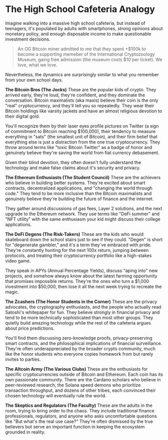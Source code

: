 # The High School Cafeteria Analogy

Imagine walking into a massive high school cafeteria, but instead of teenagers, it's populated by adults with smartphones, strong opinions about monetary policy, and enough disposable income to make questionable investment decisions.

> An OG Bitcoin miner admitted to me that they spent +$100k to become a supporting memeber of the International Cryptozoology Museum, gaing free admission (the museum costs $10 per ticket). We love, what we love.

Nevertheless, the dynamics are surprisingly similar to what you remember from your own school days.

**The Bitcoin Bros (The Jocks)**
These are the popular kids of crypto. They arrived early, they're loud, they're confident, and they dominate the conversation. Bitcoin maximalists (aka maxis) believe their coin is the only "real" cryptocurrency, and they'll tell you so repeatedly. They wear their Bitcoin holdings like varsity jackets and have an almost religious devotion to their digital gold.

You'll recognize them by their laser eyes profile pictures on Twitter (a sign of commitment to Bitcoin reaching $100,000), their tendency to measure everything in "sats" (the smallest unit of Bitcoin), and their firm belief that everything else is just a distraction from the one true cryptocurrency. They throw around terms like "toxic Bitcoin Twitter" as a badge of honor and genuinely believe they're saving the world from fiat currency debasement. 

Given their blind devotion, they often doesn't fully understand the technology and make false claims about it's security and privacy. 

**The Ethereum Enthusiasts (The Student Council)**
These are the achievers who believe in building better systems. They're excited about smart contracts, decentralized applications, and "changing the world through code." They tend to be more inclusive than the Bitcoin maximalists and genuinely believe they're building the future of finance and the internet.

They gather around discussions of gas fees, Layer 2 solutions, and the next upgrade to the Ethereum network. They use terms like "DeFi summer" and "NFT utility" with the same enthusiasm your kid might discuss their college applications.

**The DeFi Degens (The Risk-Takers)**
These are the kids who would skateboard down the school stairs just to see if they could. "Degen" is short for "degenerate gambler," and it's a term they've embraced with pride. They're constantly hunting for the next 100x return, jumping between protocols, and treating their cryptocurrency portfolio like a high-stakes video game.

They speak in APYs (Annual Percentage Yields), discuss "aping into" new projects, and somehow always know about the latest farming opportunity that promises impossible returns. They're the ones who turn a $1,000 investment into $50,000, then lose it all the next week trying to recreate the magic.

**The Zcashers (The Honor Students in the Corner)**
These are the privacy advocates, the cryptography enthusiasts, and the people who actually read Satoshi's whitepaper for fun. They believe strongly in financial privacy and tend to be more technically sophisticated than most other groups. They quietly build amazing technology while the rest of the cafeteria argues about price predictions.

You'll find them discussing zero-knowledge proofs, privacy-preserving smart contracts, and the philosophical implications of financial surveillance. They're often underappreciated by the broader crypto community, much like the honor students who everyone copies homework from but rarely invites to parties.

**The Altcoin Army (The Various Clubs)**
These are the enthusiasts for specific cryptocurrencies outside of Bitcoin and Ethereum. Each coin has its own passionate community. There are the Cardano scholars who believe in peer-reviewed research, the Solana speed demons who prioritize transaction throughput, and dozens of other tribes, each convinced their chosen technology will eventually rule the world.

**The Skeptics and Regulators (The Faculty)**
These are the adults in the room, trying to bring order to the chaos. They include traditional finance professionals, regulators, and anyone who asks uncomfortable questions like "But what's the real use case?" They're often dismissed by the true believers but serve an important function in keeping the ecosystem grounded in reality.
